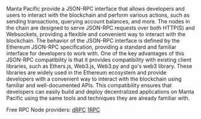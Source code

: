 Manta Pacific provide a JSON-RPC interface that allows developers and users to interact with the blockchain and perform various actions, such as sending transactions, querying account balances, and more. The nodes in the chain are designed to serve JSON-RPC requests over both HTTP(S) and Websockets, providing a flexible and convenient way to interact with the blockchain. The behavior of the JSON-RPC interface is defined by the Ethereum JSON-RPC specification, providing a standard and familiar interface for developers to work with.
One of the key advantages of this JSON-RPC compatibility is that it provides compatibility with existing client libraries, such as Ethers.js, Web3.js, Web3.py and go's web3 library. These libraries are widely used in the Ethereum ecosystem and provide developers with a convenient way to interact with the blockchain using familiar and well-documented APIs. This compatibility ensures that developers can easily build and deploy decentralized applications on Manta Pacific using the same tools and techniques they are already familiar with.

Free RPC Node providers:
[dRPC](https://drpc.org/chainlist/manta)
[1RPC](https://1rpc.io/manta)
